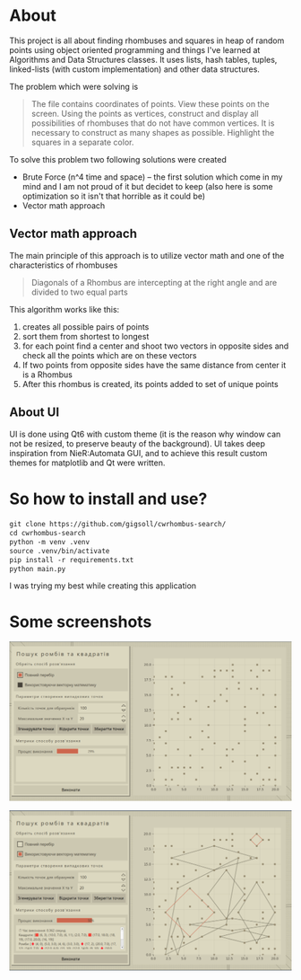 # About

This project is all about finding rhombuses and squares in heap of random points using object oriented programming and things I've learned at Algorithms and Data Structures classes. It uses lists, hash tables, tuples, linked-lists (with custom implementation) and other data structures.

The problem which were solving is

> The file contains coordinates of points. View these points on the screen. Using the points as vertices, construct and display all possibilities of rhombuses that do not have common vertices. It is necessary to construct as many shapes as possible. Highlight the squares in a separate color.

To solve this problem two following solutions were created
- Brute Force (n^4 time and space) – the first solution which come in my mind and I am not proud of it but decidet to keep (also here is some optimization so it isn't that horrible as it could be)
- Vector math approach

## Vector math approach

The main principle of this approach is to utilize vector math and one of the characteristics of rhombuses

> Diagonals of a Rhombus are intercepting at the right angle and are divided to two equal parts 

This algorithm works like this:

1. creates all possible pairs of points
2. sort them from shortest to longest
3. for each point find a center and shoot two vectors in opposite sides and check all the points which are on these vectors
4. If two points from opposite sides have the same distance from center it is a Rhombus
5. After this rhombus is created, its points added to set of unique points

## About UI

UI is done using Qt6 with custom theme (it is the reason why window can not be resized, to preserve beauty of the background). 
UI takes deep inspiration from NieR:Automata GUI, and to achieve this result custom themes for matplotlib and Qt were written.

# So how to install and use?

```
git clone https://github.com/gigsoll/cwrhombus-search/
cd cwrhombus-search
python -m venv .venv
source .venv/bin/activate
pip install -r requirements.txt
python main.py
```

I was trying my best while creating this application

# Some screenshots

![](/media/ui1.png)

![](/media/ui2.png)